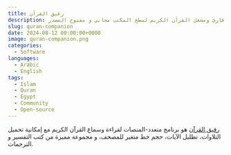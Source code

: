 ```yaml
---
title: رفيق القرآن
description: قارئ ومشغل القرآن الكريم لسطح المكتب مجاني و مفتوح المصدر
slug: quran-companion
date: 2024-08-12 00:00:00+0000
image: quran-companion.png
categories:
  - Software
languages:
  - Arabic
  - English
tags:
  - Islam
  - Quran
  - Egypt
  - Community
  - Open-source
---
```


[رفيق القرآن](https://0xzer0x.github.io/ar/projects/quran-companion/) هو برنامج متعدد-المنصات لقراءة وسماع القرآن الكريم مع إمكانية تحميل التلاوات، تظليل الآيات، حجم خط متغير للمصحف، و مجموعة مميزة من كتب التفسير و الترجمات.
